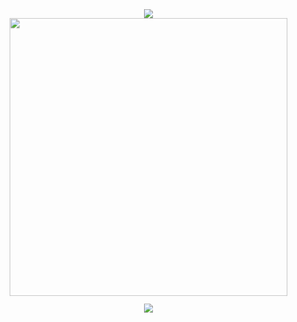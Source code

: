 <div align=center>
  <img src="https://skillicons.dev/icons?i=py,java,elixir,c">
  <br>

  <img src="https://github-widgetbox.vercel.app/api/profile?username=syscallwizard&data=followers,repositories,stars,commits&theme=darkmode" width=500>
  <br>
  
  <a href="xmpp:sw@anoxinon.me?message"><img src="https://img.shields.io/badge/XMPP-Message%20me-5e2775?style=for-the-badge&logo=proxmox&labelColor=525252&color=ee8413"></a>
</p>
